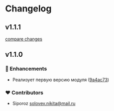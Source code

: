 # Changelog


## v1.1.1

[compare changes](https://github.com/siporoz/nuxt-3-yandex-metrika/compare/v1.1.0...v1.1.1)

## v1.1.0


### 🚀 Enhancements

- Реализует первую версию модуля ([9a4ac73](https://github.com/siporoz/nuxt-3-yandex-metrika/commit/9a4ac73))

### ❤️ Contributors

- Siporoz <solovev.nikita@mail.ru>

